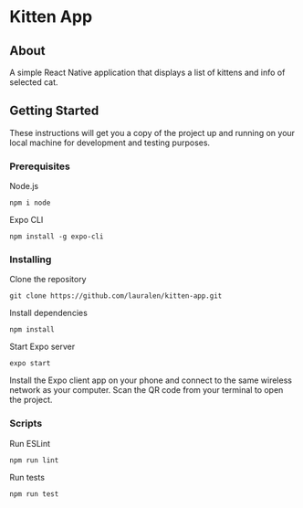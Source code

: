 # Kitten App

## About

A simple React Native application that displays a list of kittens and info of selected cat.

## Getting Started

These instructions will get you a copy of the project up and running on your local machine for development and testing purposes.

### Prerequisites

Node.js

```
npm i node
```

Expo CLI

```
npm install -g expo-cli
```

### Installing

Clone the repository

```
git clone https://github.com/lauralen/kitten-app.git
```

Install dependencies

```
npm install
```

Start Expo server

```
expo start
```

Install the Expo client app on your phone and connect to the same wireless network as your computer. Scan the QR code from your terminal to open the project.

### Scripts

Run ESLint

```
npm run lint
```

Run tests

```
npm run test
```
